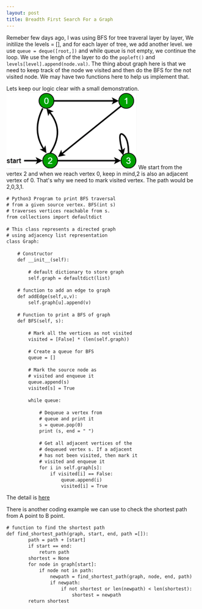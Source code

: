 ```yaml
---
layout: post
title: Breadth First Search For a Graph
---
```

Remeber few days ago, I was using BFS for tree traveral layer by layer, We initilize the levels = [], and for each layer of tree, we add another level. we use `queue = deque([root,])` and while queue is not empty, we continue the loop. We use the lengh of the layer to do the `popleft()` and `levels[level].append(node.val)`. The thing about graph here is that we need to keep track of the node we visited and then do the BFS for the not visited node. We may have two functions here to help us implement that.

Lets keep our logic clear with a small demonstration.
<img src="/img/posts/graph.png" alt="another pic" aligh="center"/>
We start from the vertex 2 and when we reach vertex 0, keep in mind,2 is also an adjacent vertex of 0. That's why we need to mark visited vertex. The path would be 2,0,3,1.
~~~
# Python3 Program to print BFS traversal 
# from a given source vertex. BFS(int s) 
# traverses vertices reachable from s. 
from collections import defaultdict 
  
# This class represents a directed graph 
# using adjacency list representation 
class Graph: 
  
    # Constructor 
    def __init__(self): 
  
        # default dictionary to store graph 
        self.graph = defaultdict(list) 
  
    # function to add an edge to graph 
    def addEdge(self,u,v): 
        self.graph[u].append(v) 
  
    # Function to print a BFS of graph 
    def BFS(self, s): 
  
        # Mark all the vertices as not visited 
        visited = [False] * (len(self.graph)) 
  
        # Create a queue for BFS 
        queue = [] 
  
        # Mark the source node as  
        # visited and enqueue it 
        queue.append(s) 
        visited[s] = True
  
        while queue: 
  
            # Dequeue a vertex from  
            # queue and print it 
            s = queue.pop(0) 
            print (s, end = " ") 
  
            # Get all adjacent vertices of the 
            # dequeued vertex s. If a adjacent 
            # has not been visited, then mark it 
            # visited and enqueue it 
            for i in self.graph[s]: 
                if visited[i] == False: 
                    queue.append(i) 
                    visited[i] = True
~~~
The detail is [here](https://www.geeksforgeeks.org/breadth-first-search-or-bfs-for-a-graph/)

There is another coding example we can use to check the shortest path from A point to B point.
~~~
# function to find the shortest path 
def find_shortest_path(graph, start, end, path =[]): 
        path = path + [start] 
        if start == end: 
            return path 
        shortest = None
        for node in graph[start]: 
            if node not in path: 
                newpath = find_shortest_path(graph, node, end, path) 
                if newpath: 
                    if not shortest or len(newpath) < len(shortest): 
                        shortest = newpath 
        return shortest 
~~~
